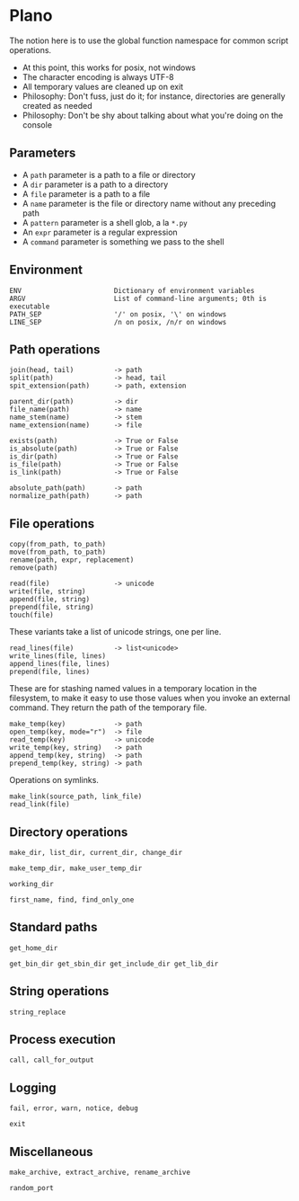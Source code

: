 # Plano

The notion here is to use the global function namespace for common
script operations.

 - At this point, this works for posix, not windows
 - The character encoding is always UTF-8
 - All temporary values are cleaned up on exit
 - Philosophy: Don't fuss, just do it; for instance, directories are generally
   created as needed
 - Philosophy: Don't be shy about talking about what you're doing on
   the console

## Parameters

 - A `path` parameter is a path to a file or directory
 - A `dir` parameter is a path to a directory
 - A `file` parameter is a path to a file
 - A `name` parameter is the file or directory name without any
   preceding path
 - A `pattern` parameter is a shell glob, a la `*.py`
 - An `expr` parameter is a regular expression
 - A `command` parameter is something we pass to the shell

## Environment

    ENV                       Dictionary of environment variables
    ARGV                      List of command-line arguments; 0th is executable
    PATH_SEP                  '/' on posix, '\' on windows
    LINE_SEP                  /n on posix, /n/r on windows

## Path operations

    join(head, tail)          -> path
    split(path)               -> head, tail
    spit_extension(path)      -> path, extension

    parent_dir(path)          -> dir
    file_name(path)           -> name
    name_stem(name)           -> stem
    name_extension(name)      -> file

    exists(path)              -> True or False
    is_absolute(path)         -> True or False
    is_dir(path)              -> True or False
    is_file(path)             -> True or False
    is_link(path)             -> True or False

    absolute_path(path)       -> path
    normalize_path(path)      -> path

## File operations

    copy(from_path, to_path)
    move(from_path, to_path)
    rename(path, expr, replacement)
    remove(path)

    read(file)                -> unicode
    write(file, string)
    append(file, string)
    prepend(file, string)
    touch(file)

These variants take a list of unicode strings, one per line.

    read_lines(file)          -> list<unicode>
    write_lines(file, lines)
    append_lines(file, lines)
    prepend(file, lines)

These are for stashing named values in a temporary location in the
filesystem, to make it easy to use those values when you invoke an
external command.  They return the path of the temporary file.

    make_temp(key)            -> path
    open_temp(key, mode="r")  -> file
    read_temp(key)            -> unicode
    write_temp(key, string)   -> path
    append_temp(key, string)  -> path
    prepend_temp(key, string) -> path

Operations on symlinks.

    make_link(source_path, link_file)
    read_link(file)

## Directory operations

    make_dir, list_dir, current_dir, change_dir

    make_temp_dir, make_user_temp_dir

    working_dir

    first_name, find, find_only_one

## Standard paths

    get_home_dir

    get_bin_dir get_sbin_dir get_include_dir get_lib_dir

## String operations

    string_replace

## Process execution

    call, call_for_output

## Logging

    fail, error, warn, notice, debug

    exit

## Miscellaneous

    make_archive, extract_archive, rename_archive

    random_port
